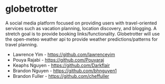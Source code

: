 # globetrotter
A social media platform focused on providing users with travel-oriented services such as vacation planning, location discovery, and blogging. A stretch goal is to provide booking links/functionality. Globetrotter will use the open-meteo weather api to provide weather predictions/patterns for travel planning.

- Lawrence Yim - https://github.com/lawrenceyim
- Pouya Rajabi - https://github.com/Pouyaraj
- Keaphs Nguyen - https://github.com/Darkflair
- Brandon Nguyen - https://github.com/bhnguyen1
- Brandon Fuller - https://github.com/cheffuller
